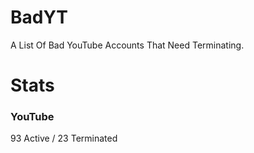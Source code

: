 # BadYT
A List Of Bad YouTube Accounts That Need Terminating.

# Stats

### YouTube
93 Active / 23 Terminated
